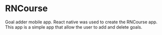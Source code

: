 # RNCourse

Goal adder mobile app. React native was used to create the RNCourse app. This app is a simple app that allow the user to add and delete goals. 
